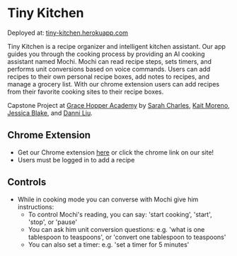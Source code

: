 # Tiny Kitchen

Deployed at: [tiny-kitchen.herokuapp.com](tiny-kitchen.herokuapp.com)

Tiny Kitchen is a recipe organizer and intelligent kitchen assistant. Our app guides you through the cooking process by providing an AI cooking assistant named Mochi.  Mochi can read recipe steps, sets timers, and performs unit conversions based on voice commands. Users can add recipes to their own personal recipe boxes, add notes to recipes, and manage a grocery list. With our chrome extension users can add recipes from their favorite cooking sites to their recipe boxes.

Capstone Project at [Grace Hopper Academy](http://www.gracehopper.com/) by [Sarah Charles](https://github.com/sarmchar), [Kait Moreno](https://github.com/kaitmore), [Jessica Blake](https://github.com/jcblake14), and [Danni Liu](https://github.com/mathildapurr).

## Chrome Extension
  - Get our Chrome extension [here](https://chrome.google.com/webstore/detail/tiny-kitchen/pgpcblkokcddbnlifngkfpjanehlpaoi) or click the chrome link on our site!
  - Users must be logged in to add a recipe

## Controls
  * While in cooking mode you can converse with Mochi give him instructions:
    * To control Mochi's reading, you can say: 'start cooking', 'start', 'stop', or 'pause'
    * You can ask him unit conversion questions: e.g. 'what is one tablespoon to teaspoons', or 'convert one tablespoon to teaspoons'
    * You can also set a timer: e.g. 'set a timer for 5 minutes'
